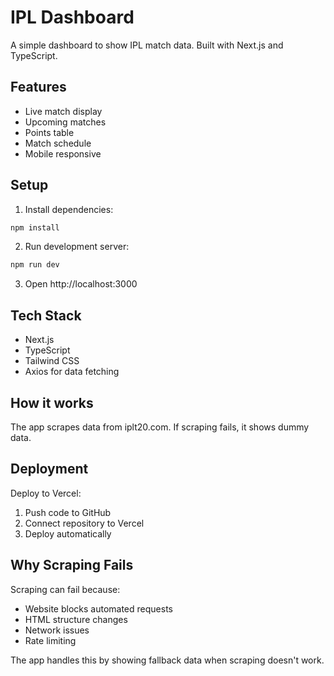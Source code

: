 # IPL Dashboard

A simple dashboard to show IPL match data. Built with Next.js and TypeScript.

## Features

- Live match display
- Upcoming matches
- Points table
- Match schedule
- Mobile responsive

## Setup

1. Install dependencies:
```bash
npm install
```

2. Run development server:
```bash
npm run dev
```

3. Open http://localhost:3000

## Tech Stack

- Next.js
- TypeScript
- Tailwind CSS
- Axios for data fetching

## How it works

The app scrapes data from iplt20.com. If scraping fails, it shows dummy data.

## Deployment

Deploy to Vercel:
1. Push code to GitHub
2. Connect repository to Vercel
3. Deploy automatically

## Why Scraping Fails

Scraping can fail because:
- Website blocks automated requests
- HTML structure changes
- Network issues
- Rate limiting

The app handles this by showing fallback data when scraping doesn't work.
